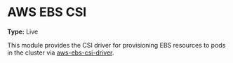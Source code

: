 # AWS EBS CSI

**Type:** Live

This module provides the CSI driver for provisioning EBS resources to pods in the cluster via
[aws-ebs-csi-driver](https://github.com/kubernetes-sigs/aws-ebs-csi-driver).
